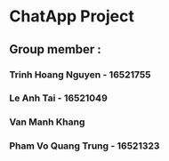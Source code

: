 # ChatApp Project

## Group member :
### Trinh Hoang Nguyen - 16521755
### Le Anh Tai - 16521049
### Van Manh Khang
### Pham Vo Quang Trung - 16521323 

